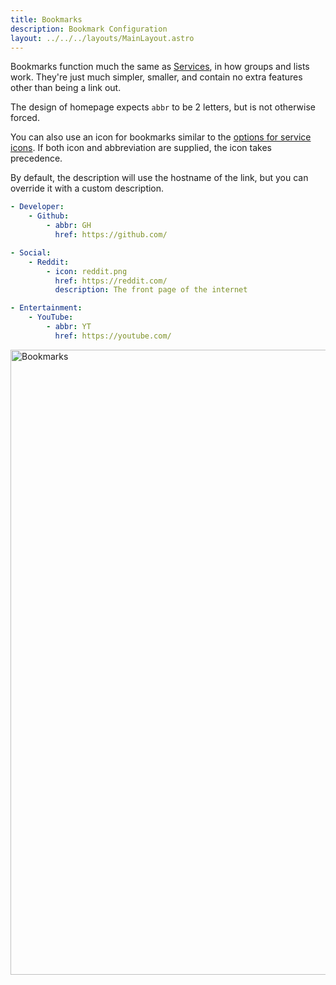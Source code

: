 ```yaml
---
title: Bookmarks
description: Bookmark Configuration
layout: ../../../layouts/MainLayout.astro
---
```


Bookmarks function much the same as [Services](/en/configs/services), in how groups and lists work. They're just much simpler, smaller, and contain no extra features other than being a link out.

The design of homepage expects `abbr` to be 2 letters, but is not otherwise forced.

You can also use an icon for bookmarks similar to the [options for service icons](/en/configs/services/#icons). If both icon and abbreviation are supplied, the icon takes precedence.

By default, the description will use the hostname of the link, but you can override it with a custom description.

```yaml
- Developer:
    - Github:
        - abbr: GH
          href: https://github.com/

- Social:
    - Reddit:
        - icon: reddit.png
          href: https://reddit.com/
          description: The front page of the internet

- Entertainment:
    - YouTube:
        - abbr: YT
          href: https://youtube.com/
```

<img width="1000" alt="Bookmarks" src="https://user-images.githubusercontent.com/19408/269307009-d7e45885-230f-4e07-b421-9822017ae878.png">
